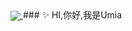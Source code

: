 <a href="https://github.com/anuraghazra/github-readme-stats">
  <img align="center" src="https://github-readme-stats.vercel.app/api?username=yume" />
</a>
### ✨ HI,你好,我是Umia
